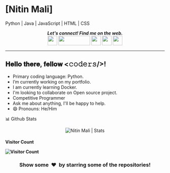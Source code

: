 # [Nitin Mali]
Python | Java | JavaScript | HTML | CSS
<p align="center">
  <b><i>Let's connect! Find me on the web.</i></b>
  <br/>
  <a href="https://www.linkedin.com/in/malinitin93">
 <img height="30" src="https://img.shields.io/badge/linkedin-blue.svg?&style=for-the-badge&logo=linkedin&logoColor=white"></a>
  
 <a href="https://twitter.com/malinitin93">
 <img height="30" src="https://img.shields.io/badge/twitter-%231DA1F2.svg?&style=for-the-badge&logo=twitter&logoColor=white" width="100" height="132"></a>
 
 <a href="https://www.facebook.com/ermalinitin93">
  <img height="30" src="https://img.shields.io/badge/Facebook-036be4.svg?&style=for-the-badge&logo=facebook&logoColor=white"></a>
   
  <a href="https://www.instagram.com/malinitin93">
  <img height="30" src="https://img.shields.io/badge/instagram-036be4.svg?&style=for-the-badge&logo=instagram&logoColor=white"></a>
  
 <a href="https://www.youtube.com/channel/UC5EbmybSNkCG8BhAvs-epiQ">
  <img height="30" src="https://img.shields.io/badge/Youtube-%23E4405F.svg?&style=for-the-badge&logo=Youtube&logoColor=white"></a>
    

        

<br />
<hr />
<h2> 𝐇𝐞𝐥𝐥𝐨 𝐭𝐡𝐞𝐫𝐞, 𝐟𝐞𝐥𝐥𝐨𝐰 <𝚌𝚘𝚍𝚎𝚛𝚜/>!</h2>
 
* Primary coding language: Python.
* I’m currently working on my portfolio.
* I am currently learning Docker.
* I'm looking to collaborate on Open source project.
* Competitive Programmer 
* Ask me about anything, I'll be happy to help.
* 😄 Pronouns: He/Him

 
<summary>📊 Github Stats</summary>

<p align="center"> <img src="https://github-readme-stats.vercel.app/api?username=malinitin93&show_icons=true&theme=gotham" alt="Nitin Mali | Stats" />

<h4>Visitor Count</4>

 ![Visitor Count](https://profile-counter.glitch.me/{malinitin93}/count.svg)
 
 
<h3 align="center">Show some &nbsp;❤️&nbsp; by starring some of the repositories!</h3>
